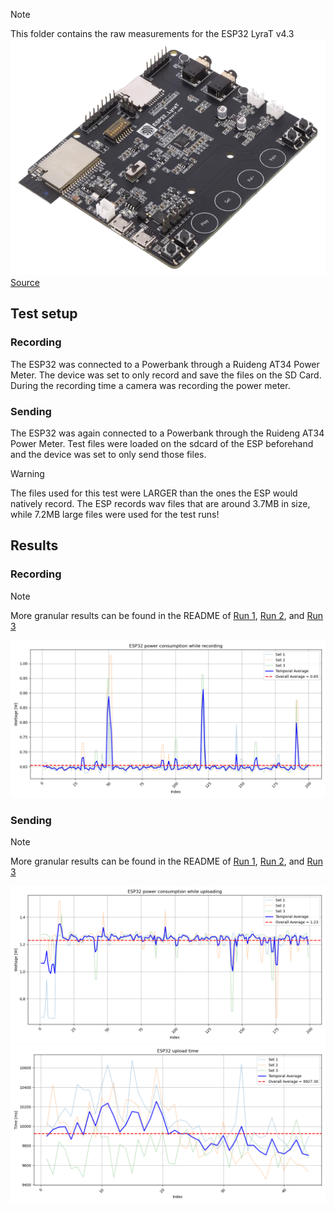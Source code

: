 > [!NOTE]
> This folder contains the raw measurements for the ESP32 LyraT v4.3
![ESP32](../images/597902_1.webp)  
> [Source](https://www.heise.de/news/ESP32-LyraT-V4-3-Soundmodul-mit-ESP32-4906420.html)
## Test setup
### Recording
The ESP32 was connected to a Powerbank through a Ruideng AT34 Power Meter.
The device was set to only record and save the files on the SD Card.
During the recording time a camera was recording the power meter.

### Sending
The ESP32 was again connected to a Powerbank through the Ruideng AT34 Power Meter.
Test files were loaded on the sdcard of the ESP beforehand and the device was set to only send those files.

> [!WARNING]
> The files used for this test were LARGER than the ones the ESP would natively record.
> The ESP records wav files that are around 3.7MB in size, while 7.2MB large files were used for the test runs!

## Results
### Recording
> [!NOTE]
> More granular results can be found in the README of [Run 1](record/1/README.md), [Run 2](record/2/README.md), and [Run 3](record/3/README.md)  

![Recording Graph](../images/results/esp_record_watt.png)

### Sending
> [!NOTE]
> More granular results can be found in the README of [Run 1](send/1/README.md), [Run 2](send/2/README.md), and [Run 3](send/3/README.md)  

![Sending power graph](../images/results/esp_upload_watt.png)
![Sending times graph](../images/results/esp_upload_times.png)